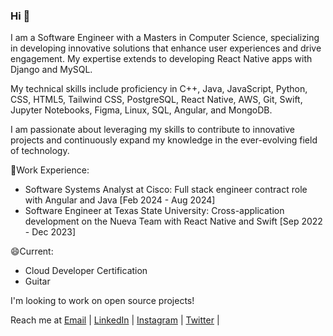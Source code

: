 ### Hi 👋

I am a Software Engineer with a Masters in Computer Science, specializing in developing innovative solutions that enhance user experiences and drive engagement. My expertise extends to developing React Native apps with Django and MySQL.

My technical skills include proficiency in C++, Java, JavaScript, Python, CSS, HTML5, Tailwind CSS, PostgreSQL, React Native, AWS, Git, Swift, Jupyter Notebooks, Figma, Linux, SQL, Angular, and MongoDB.

I am passionate about leveraging my skills to contribute to innovative projects and continuously expand my knowledge in the ever-evolving field of technology. 

🔭Work Experience: 

- Software Systems Analyst at Cisco: Full stack engineer contract role with Angular and Java [Feb 2024 - Aug 2024]
- Software Engineer at Texas State University: Cross-application development on the Nueva Team with React Native and Swift [Sep 2022 - Dec 2023]

😄Current: 

- Cloud Developer Certification
- Guitar

I'm looking to work on open source projects! 

Reach me at [Email](mdhiraja@gmail.com) |
[LinkedIn](https://www.linkedin.com/in/dhirajamyneni/) |
[Instagram](https://www.instagram.com/mydhiraja/) |
[Twitter](https://twitter.com/mydhiraja) |


<!--
**dmyneni98/dmyneni98** is a ✨ _special_ ✨ repository because its `README.md` (this file) appears on your GitHub profile.

Here are some ideas to get you started:

- 🔭 I’m currently working on ...
- 🌱 I’m currently learning ...
- 👯 I’m looking to collaborate on ...
- 🤔 I’m looking for help with ...
- 💬 Ask me about ...
- 📫 How to reach me: ...
- 😄 Pronouns: ...
- ⚡ Fun fact: ...
-->
